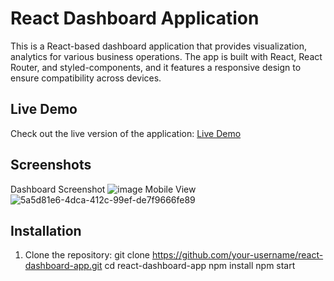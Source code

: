# React Dashboard Application

This is a React-based dashboard application that provides visualization, analytics for various business operations. The app is built with React, React Router, and styled-components, and it features a responsive design to ensure compatibility across devices.

## Live Demo
Check out the live version of the application: [Live Demo](https://dashboard-react-5240.onrender.com/)


## Screenshots
Dashboard Screenshot ![image](https://github.com/user-attachments/assets/f45ec16f-6619-4dbd-b4e7-a2ad85a15655)
Mobile View
![5a5d81e6-4dca-412c-99ef-de7f9666fe89](https://github.com/user-attachments/assets/912575b9-4019-4c4c-a867-2b9db79b1807)

## Installation

1. Clone the repository:
   git clone https://github.com/your-username/react-dashboard-app.git
   cd react-dashboard-app
   npm install
   npm start




